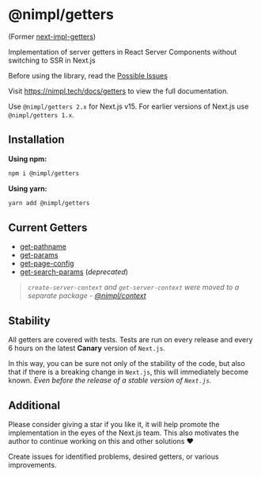 # @nimpl/getters

(Former [next-impl-getters](https://www.npmjs.com/package/next-impl-getters))

Implementation of server getters in React Server Components without switching to SSR in Next.js

Before using the library, read the [Possible Issues](https://nimpl.tech/docs/getters#possible-issues)

Visit https://nimpl.tech/docs/getters to view the full documentation.

Use `@nimpl/getters 2.x` for Next.js v15. For earlier versions of Next.js use `@nimpl/getters 1.x`.

## Installation

**Using npm:**

```bash
npm i @nimpl/getters
```

**Using yarn:**

```bash
yarn add @nimpl/getters
```

## Current Getters

- [get-pathname](https://nimpl.tech/docs/getters#get-pathname)
- [get-params](https://nimpl.tech/docs/getters#get-params)
- [get-page-config](https://nimpl.tech/docs/getters#get-page-config)
- [get-search-params](https://nimpl.tech/docs/getters#get-search-params) (_deprecated_)

> _`create-server-context` and `get-server-context` were moved to a separate package - [@nimpl/context](https://nimpl.tech/docs/context)_

## Stability

All getters are covered with tests. Tests are run on every release and every 6 hours on the latest **Canary** version of `Next.js`.

In this way, you can be sure not only of the stability of the code, but also that if there is a breaking change in `Next.js`, this will immediately become known. _Even before the release of a stable version of `Next.js`._

## Additional

Please consider giving a star if you like it, it will help promote the implementation in the eyes of the Next.js team. This also motivates the author to continue working on this and other solutions ❤️

Create issues for identified problems, desired getters, or various improvements.
